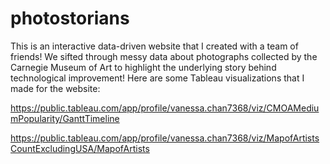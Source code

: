 # photostorians

This is an interactive data-driven website that I created with a team of friends! We sifted through messy data about photographs collected by the Carnegie Museum of Art to highlight the underlying story behind technological improvement!
Here are some Tableau visualizations that I made for the website:

https://public.tableau.com/app/profile/vanessa.chan7368/viz/CMOAMediumPopularity/GanttTimeline 

https://public.tableau.com/app/profile/vanessa.chan7368/viz/MapofArtistsCountExcludingUSA/MapofArtists


